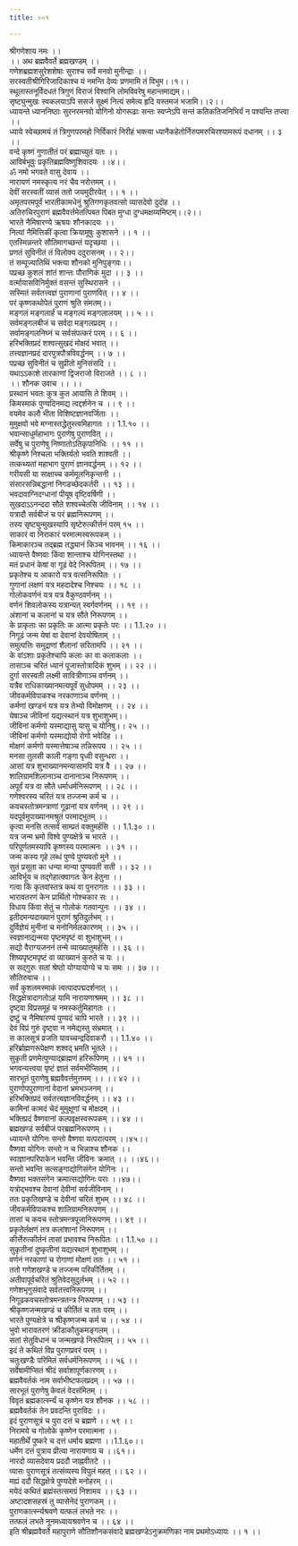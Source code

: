 ```yaml
---
title: ००१

---
```

श्रीगणेशाय नमः ।।  
।। अथ ब्रह्मवैवर्ते ब्रह्मखण्डम् ।।  
गणेशब्रह्मशसुरेशशेषाः सुराश्च सर्वे मनवो मुनीन्द्राः ।।  
सरस्वतीश्रीगिरिजादिकाश्च यं नमन्ति देव्यः प्रणमामि तं विभुम।।१।।  
स्थूलास्तनूर्विदधतं त्रिगुणं विराजं विश्वानि लोमविवरेषु महान्तमाद्यम्।।  
सृष्ट्युन्मुखः स्वकलयाऽपि ससर्ज सूक्ष्मं नित्यं समेत्य हृदि यस्तमजं भजामि।।२।।  
ध्यायन्ते ध्याननिष्ठाः सुरनरमनवो योगिनो योगरूढाः सन्तः स्वप्नेऽपि सन्तं कतिकतिजनिभिर्यं न पश्यन्ति तप्त्वा ।।  
ध्याये स्वेच्छामयं तं त्रिगुणपरमहो निर्विकारं निरीहं भक्त्या ध्यानैकहेतोर्निरुपमरुचिरश्यामरूपं दधानम् ।। ३ ।।  
वन्दे कृष्णं गुणातीतं परं ब्रह्माच्युतं यतः ।।  
आविर्बभूवुः प्रकृतिब्रह्मविष्णुशिवादयः ।।४।।  
ॐ नमो भगवते वासु देवाय ।।  
नारायणं नमस्कृत्य नरं चैव नरोत्तमम् ।।  
देवीं सरस्वतीं व्यासं ततो जयमुदीरयेत् ।। १ ।।  
अमृतपरमपूर्वं भारतीकामधेनुं श्रुतिगणकृतवत्सो व्यासदेवो दुदोह ।।  
अतिरुचिरपुराणं ब्रह्मवैवर्त्तमेतत्पिबत पिबत मुग्धा दुग्धमक्षय्यमिष्टम्।।२।।  
भारते नैमिषारण्ये ऋषयः शौनकादयः ।।  
नित्यां नैमित्तिकीं कृत्वा क्रियामूषुः कुशासने ।। १ ।।  
एतस्मिन्नन्तरे सौतिमागच्छन्तं यदृच्छया ।।  
प्रणतं सुविनीतं तं विलोक्य ददुरासनम् ।। २।।  
तं सम्पूज्यातिथिं भक्त्या शौनको मुनिपुङ्गवः।।  
पप्रच्छ कुशलं शांतं शान्तः पौराणिकं मुदा ।। ३ ।।  
वर्त्मायासविनिर्मुक्तं वसन्तं सुस्थिरासने ।।  
सस्मितं सर्वतत्त्वज्ञं पुराणानां पुराणवित् ।। ४ ।।  
परं कृष्णकथोपेतं पुराणं श्रुति संमतम्।।  
मङ्गलं मङ्गलार्हं च मङ्गल्यं मङ्गलालयम् ।। ५ ।।  
सर्वमङ्गलबीजं च सर्वदा मङ्गलप्रदम् ।।  
सर्वामङ्गलनिघ्नं च सर्वसंपत्करं परम् ।। ६ ।।  
हरिभक्तिप्रदं शश्वत्सुखदं मोक्षदं भवात् ।।  
तत्त्वज्ञानप्रदं दारपुत्रपौत्रविवर्द्धनम् ।। ७ ।।  
पप्रच्छ सुविनीतं च सुप्रीतो मुनिसंसदि ।।  
यथाऽऽकाशे तारकाणां द्विजराजो विराजते ।। ८ ।।  
।। शौनक उवाच ।। ।।  
प्रस्थानं भवतः कुत्र कुत आयासि ते शिवम् ।।  
किमस्माकं पुण्यदिनमद्य त्वद्दर्शनेन च ।। ९ ।।  
वयमेव कलौ भीता विशिष्टज्ञानवर्जिताः ।।  
मुमुक्षवो भवे मग्नास्तद्धेतुस्त्वमिहागतः ।। 1.1.१० ।।  
भवान्साधुर्महाभागः पुराणेषु पुराणवित् ।।  
सर्वेषु च पुराणेषु निष्णातोऽतिकृपानिधिः ।। ११ ।।  
श्रीकृष्णे निश्चला भक्तिर्यतो भवति शाश्वती ।।  
तत्कथ्यतां महाभाग पुराणं ज्ञानवर्द्धनम् ।। १२ ।।  
गरीयसी या साक्षाच्च कर्ममूलनिकृन्तनी ।।  
संसारसन्निबद्धानां निगडच्छेदकर्तरी ।। १३ ।।  
भवदावाग्निदग्धानां पीयूष वृष्टिवर्षिणी ।।  
सुखदाऽऽनन्ददा सौते शश्वच्चेतसि जीविनाम् ।। १४ ।।  
यत्रादौ सर्वबीजं च परं ब्रह्मनिरूपणम् ।।  
तस्य सृष्ट्युन्मुखस्यापि सृष्टेरुत्कीर्त्तनं परम् १५ ।।  
साकारं वा निराकारं परमात्मस्वरूपकम् ।।  
किमाकारञ्च तद्ब्रह्म तद्ध्यानं किञ्च भावनम् ।। १६ ।।  
ध्यायन्ते वैष्णवाः किंवा शान्ताश्च योगिनस्तथा ।।  
मतं प्रधानं केषां वा गूढं वेदे निरूपितम् ।। १७ ।।  
प्रकृतेश्च य आकारो यत्र वत्सनिरूपितः ।।  
गुणानां लक्षणं यत्र महदादेश्च निश्चयः ।। १८ ।।  
गोलोकवर्णनं यत्र यत्र वैकुण्ठवर्णनम् ।।  
वर्णनं शिवलोकस्य यत्रान्यत् स्वर्गवर्णनम् ।। १९ ।।  
अंशानां च कलानां च यत्र सौते निरूपणम् ।।  
के प्राकृताः का प्रकृतिः क आत्मा प्रकृतेः परः ।। 1.1.२० ।।  
निगूढं जन्म येषां वा देवानां देवयोषिताम् ।।  
समुत्पत्तिः समुद्राणां शैलानां सरितामपि ।। २१ ।।  
के वांऽशाः प्रकृतेश्चापि कलाः का वा कलाकलाः ।।  
तासाञ्च चरितं ध्यानं पूजास्तोत्रादिकं शुभम् ।। २२ ।।  
दुर्गा सरस्वती लक्ष्मी सावित्रीणाञ्च वर्णनम् ।।  
यत्रैव राधिकाख्यानमत्यपूर्वं सुधोपमम् ।। २३ ।।  
जीवकर्मविपाकश्च नरकाणाञ्च वर्णनम् ।।  
कर्मणां खण्डनं यत्र यत्र तेभ्यो विमोक्षणम् ।। २४ ।।  
येषाञ्च जीविनां यद्यत्स्थानं यत्र शुभाशुभम्।।  
जीविनां कर्मणो यस्माद्यासु यासु च योनिषु।। २५ ।।  
जीविनां कर्मणो यस्माद्योयो रोगो भवेदिह ।।  
मोक्षणं कर्मणो यस्मात्तेषाञ्च तन्निरूपय ।। २५ ।।  
मनसा तुलसी काली गङ्गा पृध्वी वसुन्धरा ।।  
आसां यत्र शुभाख्यानमन्यासामपि यत्र वै ।। २७ ।।  
शालिग्रामशिलानाञ्च दानानाञ्च निरूपणम् ।।  
अपूर्वं यत्र वा सौते धर्माधर्मनिरूपणम् ।। २८ ।।  
गणेश्वरस्य चरितं यत्र तज्जन्म कर्म च ।।  
कवचस्तोत्रमन्त्राणां गूढानां यत्र वर्णनम् ।। २९ ।।  
यदपूर्वमुपाख्यानमश्रुतं परमाद्भुतम् ।।  
कृत्वा मनसि तत्सर्वं साम्प्रतं वक्तुमर्हसि ।। 1.1.३० ।।  
यत्र जन्म भ्रमो विश्वे पुण्यक्षेत्रे च भारते ।।  
परिपूर्णतमस्यापि कृष्णस्य परमात्मनः ।। ३१ ।।  
जन्म कस्य गृहे लब्धं पुण्ये पुण्यवतो मुने ।।  
सुतं प्रसूता का धन्या मान्या पुण्यवती सती ।। ३२ ।।  
आविर्भूय च तद्गेहात्क्वागतः केन हेतुना ।।  
गत्वा किं कृतवांस्तत्र कथं वा पुनरागतः ।। ३३ ।।  
भारावतरणं केन प्रार्थितो गोश्चकार सः ।।  
विधाय किंवा सेतुं च गोलोकं गतवान्पुनः ।। ३४ ।।  
इतीदमन्यदाख्यानं पुराणं श्रुतिदुर्लभम् ।।  
दुर्विज्ञेयं मुनीनां च मनोनिर्मलकारणम् ।। ३५ ।।  
स्वज्ञानाद्यन्मया पृष्टमपृष्टं वा शुभाशुभम् ।।  
सद्यो वैराग्यजननं तन्मे व्याख्यातुमर्हसि ।। ३६ ।।  
शिष्यपृष्टमपृष्टं वा व्याख्यानं कुरुते च यः ।।  
स सद्गुरुः सतां श्रेष्ठो योग्यायोग्ये च यः समः ।। ३७ ।।  
सौतिरुवाच ।।  
सर्वं कुशलमस्माकं त्वत्पादपद्मदर्शनात् ।।  
सिद्धक्षेत्रादागतोऽहं यामि नारायणाश्रमम् ।। ३८ ।।  
दृष्ट्वा विप्रसमूहं च नमस्कर्तुमिहागतः ।।  
द्रष्टुं च नैमिषारण्यं पुण्यदं चापि भारते ।। ३९ ।।  
देवं विप्रं गुरुं दृष्ट्वा न नमेद्यस्तु संभ्रमात् ।।  
स कालसूत्रं व्रजति यावच्चन्द्रदिवाकरौ ।। 1.1.४० ।।  
हरिर्ब्राह्मणरूपेक्षण शश्वद् भ्रमति भूतले ।।  
सुकृती प्रणमेत्पुण्याद्ब्राह्मणं हरिरूपिणम् ।। ४१ ।।  
भगवन्यत्त्वया पृष्टं ज्ञातं सर्वमभीप्सितम् ।।  
सारभूतं पुराणेषु ब्रह्मवैवर्त्तमुत्तमम् ।। ।। ४२ ।।  
पुराणोपपुराणानां वेदानां भ्रमभञ्जनम् ।।  
हरिभक्तिप्रदं सर्वतत्त्वज्ञानविवर्द्धनम् ।। ४३ ।।  
कामिनां कामदं चेदं मुमुक्षूणां च मोक्षदम् ।।  
भक्तिप्रदं वैष्णवानां कल्पवृक्षस्वरूपकम् ।। ४४ ।।  
ब्रह्मखण्डं सर्वबीजं परब्रह्मनिरूपणम् ।।  
ध्यायन्ते योगिनः सन्तो वैष्णवा यत्परात्परम् ।।४५।।  
वैष्णवा योगिनः सन्तो न च भिन्नाश्च शौनक ।।  
स्वाज्ञानपरिपाकेन भवन्ति जीविनः क्रमात् ।। ।।४६।।  
सन्तो भवन्ति सत्सङ्गाद्योगिसंगेन योगिनः ।।  
वैष्णवा भक्तसंगेन क्रमात्सद्योगिनः पराः ।।४७।।  
यत्रोद्भवश्च देवानां देवीनां सर्वजीविनाम् ।।  
ततः प्रकृतिखण्डे च देवीनां चरितं शुभम् ।। ४८ ।।  
जीवकर्मविपाकश्च शालिग्रामनिरूपणम् ।।  
तासां च कवच स्तोत्रमन्त्रपूजानिरूपणम् ।। ४९ ।।  
प्रकृतेर्लक्षणं तत्र कलांशानां निरूपणम् ।।  
कीर्त्तेरुत्कीर्तनं तासां प्रभावश्च निरूपितः ।। 1.1.५० ।।  
सुकृतीनां दुष्कृतीनां यद्यत्स्थानं शुभाशुभम् ।।  
वर्णनं नरकाणां च रोगाणां मोक्षणं ततः ।। ५१ ।।  
ततो गणेशखण्डे च तज्जन्म परिकीर्तितम् ।।  
अतीवापूर्वचरितं श्रुतिवेदसुदुर्लभम् ।। ५२ ।।  
गणेशभृगुसंवादे सर्वतत्त्वनिरूपणम् ।।  
निगूढकवचस्तोत्रमन्त्रतन्त्र निरूपणम् ।। ५३ ।।  
श्रीकृष्णजन्मखण्डं च कीर्तितं च ततः परम् ।।  
भारते पुण्यक्षेत्रे च श्रीकृष्णजन्म कर्म च ।। ५४ ।।  
भुवो भारावतरणं क्रीडाकौतुकमङ्गलम् ।।  
सतां सेतुविधानं च जन्मखण्डे निरूपितम् ।। ५५ ।।  
इदं ते कथितं विप्र पुराणप्रवरं परम् ।।  
चतुःखण्डैः परिमितं सर्वधर्मनिरूपणम् ।। ५६ ।।  
सर्वेषामीप्सितं श्रीदं सर्वाशापूर्णकारणम् ।।  
ब्रह्मवैवर्तकं नाम सर्वाभीष्टफलप्रदम् ।। ५७ ।।  
सारभूतं पुराणेषु केवलं वेदसंमितम् ।।  
विवृतं ब्रह्मकार्त्स्न्यं च कृष्णेन यत्र शौनक ।। ५८ ।।  
ब्रह्मवैवर्तकं तेन प्रवदन्ति पुराविदः ।।  
इदं पुराणसूत्रं च पुरा दत्तं च ब्रह्मणे ।। ५९ ।।  
निरामये च गोलोके कृष्णेन परमात्मना ।।  
महातीर्थे पुष्करे च दत्तं धर्माय ब्रह्मणा ।।1.1.६०।।  
धर्मेण दत्तं पुत्राय प्रीत्या नारायणाय च ।।६१।।  
नारदो व्यासदेवाय प्रददौ जाह्नवीतटे ।।  
व्यासः पुराणसूत्रं तत्संव्यस्य विपुलं महत् ।। ६२ ।।  
मह्यं ददौ सिद्धक्षेत्रे पुण्यदेशे मनोहरम् ।।  
मयेदं कथितं ब्रह्मंस्तत्समग्रं निशामय ।। ६३ ।।  
अष्टादशसहस्रं तु व्यासेनेदं पुराणकम् ।।  
पुराणकार्त्स्न्यश्रवणे यत्फलं लभते नरः ।।  
तत्फलं लभते नूनमध्यायश्रवणेन च ।। ६४ ।।  
इति श्रीब्रह्मवैवर्ते महापुराणे सौतिशौनकसंवादे ब्रह्मखण्डेऽनुक्रमणिका नाम प्रथमोऽध्यायः ।। १ ।।